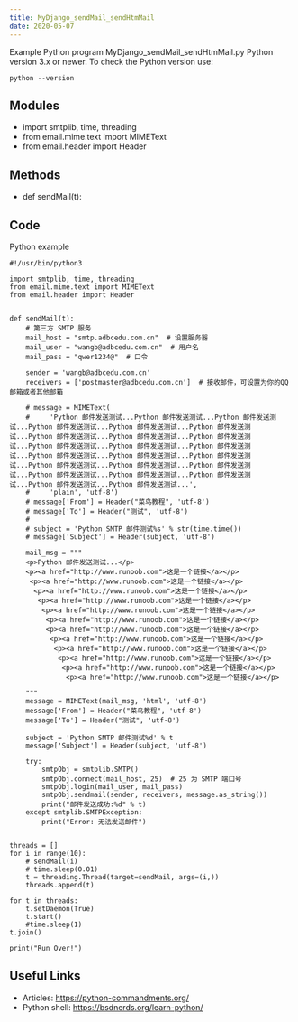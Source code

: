 ```yaml
---
title: MyDjango_sendMail_sendHtmMail
date: 2020-05-07
---
```

Example Python program MyDjango_sendMail_sendHtmMail.py
Python version 3.x or newer.
To check the Python version use:

    python --version

## Modules

* import smtplib, time, threading
* from email.mime.text import MIMEText
* from email.header import Header

## Methods

* def sendMail(t):

## Code

Python example

    #!/usr/bin/python3
    
    import smtplib, time, threading
    from email.mime.text import MIMEText
    from email.header import Header
    
    
    def sendMail(t):
        # 第三方 SMTP 服务
        mail_host = "smtp.adbcedu.com.cn"  # 设置服务器
        mail_user = "wangb@adbcedu.com.cn"  # 用户名
        mail_pass = "qwer1234@"  # 口令
    
        sender = 'wangb@adbcedu.com.cn'
        receivers = ['postmaster@adbcedu.com.cn']  # 接收邮件，可设置为你的QQ邮箱或者其他邮箱
    
        # message = MIMEText(
        #     'Python 邮件发送测试...Python 邮件发送测试...Python 邮件发送测试...Python 邮件发送测试...Python 邮件发送测试...Python 邮件发送测试...Python 邮件发送测试...Python 邮件发送测试...Python 邮件发送测试...Python 邮件发送测试...Python 邮件发送测试...Python 邮件发送测试...Python 邮件发送测试...Python 邮件发送测试...Python 邮件发送测试...Python 邮件发送测试...Python 邮件发送测试...Python 邮件发送测试...Python 邮件发送测试...Python 邮件发送测试...Python 邮件发送测试...Python 邮件发送测试...Python 邮件发送测试...',
        #     'plain', 'utf-8')
        # message['From'] = Header("菜鸟教程", 'utf-8')
        # message['To'] = Header("测试", 'utf-8')
        #
        # subject = 'Python SMTP 邮件测试%s' % str(time.time())
        # message['Subject'] = Header(subject, 'utf-8')
    
        mail_msg = """
        <p>Python 邮件发送测试...</p>
        <p><a href="http://www.runoob.com">这是一个链接</a></p>
         <p><a href="http://www.runoob.com">这是一个链接</a></p>
          <p><a href="http://www.runoob.com">这是一个链接</a></p>
           <p><a href="http://www.runoob.com">这是一个链接</a></p>
            <p><a href="http://www.runoob.com">这是一个链接</a></p>
             <p><a href="http://www.runoob.com">这是一个链接</a></p> 
             <p><a href="http://www.runoob.com">这是一个链接</a></p>
              <p><a href="http://www.runoob.com">这是一个链接</a></p>
               <p><a href="http://www.runoob.com">这是一个链接</a></p>
                <p><a href="http://www.runoob.com">这是一个链接</a></p>
                 <p><a href="http://www.runoob.com">这是一个链接</a></p>
                  <p><a href="http://www.runoob.com">这是一个链接</a></p>
             
        """
        message = MIMEText(mail_msg, 'html', 'utf-8')
        message['From'] = Header("菜鸟教程", 'utf-8')
        message['To'] = Header("测试", 'utf-8')
    
        subject = 'Python SMTP 邮件测试%d' % t
        message['Subject'] = Header(subject, 'utf-8')
    
        try:
            smtpObj = smtplib.SMTP()
            smtpObj.connect(mail_host, 25)  # 25 为 SMTP 端口号
            smtpObj.login(mail_user, mail_pass)
            smtpObj.sendmail(sender, receivers, message.as_string())
            print("邮件发送成功:%d" % t)
        except smtplib.SMTPException:
            print("Error: 无法发送邮件")
    
    
    threads = []
    for i in range(10):
        # sendMail(i)
        # time.sleep(0.01)
        t = threading.Thread(target=sendMail, args=(i,))
        threads.append(t)
    
    for t in threads:
        t.setDaemon(True)
        t.start()
        #time.sleep(1)
    t.join()
    
    print("Run Over!")
    

## Useful Links

- Articles: https://python-commandments.org/
- Python shell: https://bsdnerds.org/learn-python/
